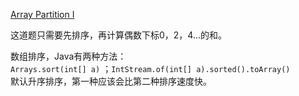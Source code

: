 [Array Partition I](https://leetcode.com/problems/array-partition-i/description/)

这道题只需要先排序，再计算偶数下标0，2，4...的和。

数组排序，Java有两种方法：\
```Arrays.sort(int[] a)``` ；```IntStream.of(int[] a).sorted().toArray()``` \
默认升序排序，第一种应该会比第二种排序速度快。